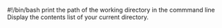 #!/bin/bash
print the path of the working directory in the commmand line
Display the contents list of your current directory.
